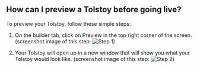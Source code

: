 ## How can I preview a Tolstoy before going live?

To preview your Tolstoy, follow these simple steps:

1. On the builder tab, click on Preview in the top right corner of the screen. (screenshot image of this step: ![Step 1](https://downloads.intercomcdn.com/i/o/888389428/4b30fa58e48e8588092b505c/image.png))

2. Your Tolstoy will open up in a new window that will show you what your Tolstoy would look like. (screenshot image of this step: ![Step 2](https://downloads.intercomcdn.com/i/o/888390582/c6562c45acd1641ab37d9a30/image.png))
